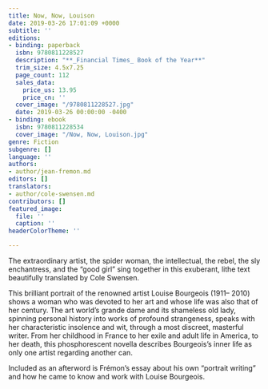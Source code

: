 ```yaml
---
title: Now, Now, Louison
date: 2019-03-26 17:01:09 +0000
subtitle: ''
editions:
- binding: paperback
  isbn: 9780811228527
  description: "**_Financial Times_ Book of the Year**"
  trim_size: 4.5x7.25
  page_count: 112
  sales_data:
    price_us: 13.95
    price_cn: ''
  cover_image: "/9780811228527.jpg"
  date: 2019-03-26 00:00:00 -0400
- binding: ebook
  isbn: 9780811228534
  cover_image: "/Now, Now, Louison.jpg"
genre: Fiction
subgenre: []
language: ''
authors:
- author/jean-fremon.md
editors: []
translators:
- author/cole-swensen.md
contributors: []
featured_image:
  file: ''
  caption: ''
headerColorTheme: ''

---
```

The extraordinary artist, the spider woman, the intellectual, the rebel, the sly enchantress, and the “good girl” sing together in this exuberant, lithe text beautifully translated by Cole Swensen.

This brilliant portrait of the renowned artist Louise Bourgeois (1911– 2010) shows a woman who was devoted to her art and whose life was also that of her century. The art world’s grande dame and its shameless old lady, spinning personal history into works of profound strangeness, speaks with her characteristic insolence and wit, through a most discreet, masterful writer. From her childhood in France to her exile and adult life in America, to her death, this phosphorescent novella describes Bourgeois’s inner life as only one artist regarding another can.

Included as an afterword is Frémon’s essay about his own “portrait writing” and how he came to know and work with Louise Bourgeois.